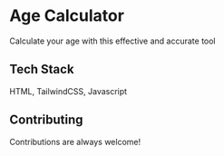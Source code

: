 
# Age Calculator

Calculate your age with this effective and accurate tool 


## Tech Stack

HTML, TailwindCSS, Javascript



## Contributing

Contributions are always welcome!



